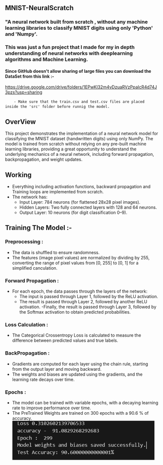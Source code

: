 ## MNIST-NeuralScratch
### "A neural network built from scratch , without any machine learning libraries to classify MNIST digits using only 'Python' and 'Numpy'.
### This was just a fun project that I made for my in depth understanding of neural networks with deeplearning algorithms and Machine Learning.
#### Since GitHub doesn't allow sharing of large files you can download the DataSet from this link :- 
https://drive.google.com/drive/folders/1EPwKl32m4vDzuaRVzPpaIcR4d74J3pzs?usp=sharing
        
        - Make sure that the train.csv and test.csv files are placed inside the 'src' folder before runnig the model.
## **OverView** 
This project demonstrates the implementation of a neural network model for classifying the MNIST dataset (handwritten digits) using only NumPy. The model is trained from scratch without relying on any pre-built machine learning libraries, providing a great opportunity to understand the underlying mechanics of a neural network, including forward propagation, backpropagation, and weight updates.

## **Working**
- Everything including activation functions, backward propagation and Training loops are implemented from scratch.
- The network has:
  - Input Layer: 784 neurons (for flattened 28x28 pixel images).
  - Hidden Layers: Two fully connected layers with 128 and 64 neurons.
  - Output Layer: 10 neurons (for digit classification 0–9).
## Training The Model :-
### Preprocessing :
- The data is shuffled to ensure randomness.
- The features (image pixel values) are normalized by dividing by 255, converting the range of pixel values from [0, 255] to [0, 1] for a simplified canculation.
### Forward Propagation :
- For each epoch, the data passes through the layers of the network:
   - The input is passed through Layer 1, followed by the ReLU activation.
   - The result is passed through Layer 2, followed by another ReLU activation.
   -Finally, the result is passed through Layer 3, followed by the Softmax activation to obtain predicted probabilities.
### Loss Calculation :
- The Categorical Crossentropy Loss is calculated to measure the difference between predicted values and true labels.
### BackPropagation :
- Gradients are computed for each layer using the chain rule, starting from the output layer and moving backward.
- The weights and biases are updated using the gradients, and the learning rate decays over time.
### Epochs :
- The model can be trained with variable epochs, with a decaying learning rate to improve performance over time.
- The PreTrained Weights are trained on 300 epochs with a 90.6 % of accuracy.
![Result after 300 Epochs](mnist-neural-network/src/Trained_Weights/assets/result.png)
